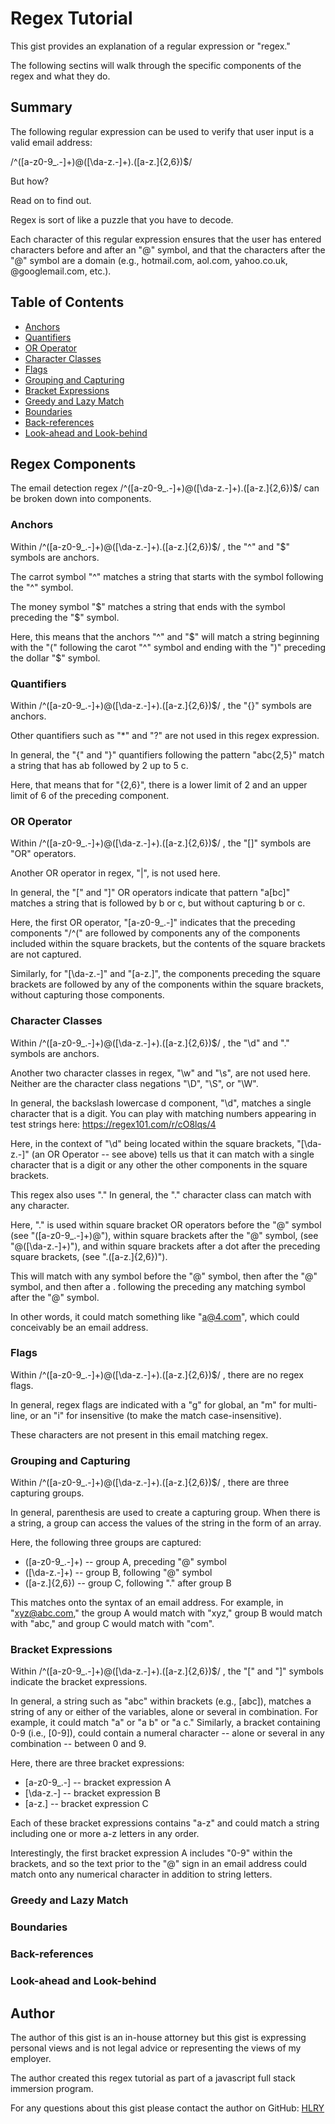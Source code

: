 # Regex Tutorial

This gist provides an explanation of a regular expression or "regex."

The following sectins will walk through the specific components of the regex and what they do.

## Summary

The following regular expression can be used to verify that user input is a valid email address: 

/^([a-z0-9_\.-]+)@([\da-z\.-]+)\.([a-z\.]{2,6})$/

But how?

Read on to find out. 

Regex is sort of like a puzzle that you have to decode.

Each character of this regular expression ensures that the user has entered characters before and after an "@" symbol, and that the characters after the "@" symbol are a domain (e.g., hotmail.com, aol.com, yahoo.co.uk, @googlemail.com, etc.).

## Table of Contents

- [Anchors](#anchors)
- [Quantifiers](#quantifiers)
- [OR Operator](#or-operator)
- [Character Classes](#character-classes)
- [Flags](#flags)
- [Grouping and Capturing](#grouping-and-capturing)
- [Bracket Expressions](#bracket-expressions)
- [Greedy and Lazy Match](#greedy-and-lazy-match)
- [Boundaries](#boundaries)
- [Back-references](#back-references)
- [Look-ahead and Look-behind](#look-ahead-and-look-behind)

## Regex Components
The email detection regex /^([a-z0-9_\.-]+)@([\da-z\.-]+)\.([a-z\.]{2,6})$/ can be broken down into components.

### Anchors
Within /^([a-z0-9_\.-]+)@([\da-z\.-]+)\.([a-z\.]{2,6})$/ , the "^" and "$" symbols are anchors.

The carrot symbol "^" matches a string that starts with the symbol following the "^" symbol.

The money symbol "$" matches a string that ends with the symbol preceding the "$" symbol.

Here, this means that the anchors "^" and "$" will match a string beginning with the "(" following the carot "^" symbol and ending with the ")" preceding the dollar "$" symbol.

### Quantifiers

Within /^([a-z0-9_\.-]+)@([\da-z\.-]+)\.([a-z\.]{2,6})$/ , the "{}" symbols are anchors.

Other quantifiers such as "*" and "?" are not used in this regex expression.

In general, the "{" and "}" quantifiers following the pattern "abc{2,5}" match a string that has ab followed by 2 up to 5 c.

Here, that means that for "{2,6}", there is a lower limit of 2 and an upper limit of 6 of the preceding component.

### OR Operator

Within /^([a-z0-9_\.-]+)@([\da-z\.-]+)\.([a-z\.]{2,6})$/ , the "[]" symbols are "OR" operators.

Another OR operator in regex, "|", is not used here.

In general, the "[" and "]" OR operators indicate that pattern "a[bc]" matches a string that is followed by b or c, but without capturing b or c.

Here, the first OR operator, "[a-z0-9_\.-]" indicates that the preceding components "/^(" are followed by components any of the components included within the square brackets, but the contents of the square brackets are not captured.

Similarly, for "[\da-z\.-]" and "[a-z\.]", the components preceding the square brackets are followed by any of the components within the square brackets, without capturing those components.

### Character Classes

Within /^([a-z0-9_\.-]+)@([\da-z\.-]+)\.([a-z\.]{2,6})$/ , the "\d" and "." symbols are anchors.

Another two character classes in regex, "\w" and "\s", are not used here. Neither are the character class negations "\D", "\S", or "\W".

In general, the backslash lowercase d component, "\d", matches a single character that is a digit. You can play with matching numbers appearing in test strings here: https://regex101.com/r/cO8lqs/4

Here, in the context of "\d" being located within the square brackets, "[\da-z\.-]" (an OR Operator -- see above) tells us that it can match with a single character that is a digit or any other the other components in the square brackets.

This regex also uses "." In general, the "." character class can match with any character.

Here, "." is used within square bracket OR operators before the "@" symbol (see "([a-z0-9_\.-]+)@"), within square brackets after the "@" symbol, (see "@([\da-z\.-]+)"), and within square brackets after a dot after the preceding square brackets, (see ".([a-z\.]{2,6})").

This will match with any symbol before the "@" symbol, then after the "@" symbol, and then after a . following the preceding any matching symbol after the "@" symbol. 

In other words, it could match something like "a@4.com", which could conceivably be an email address.

### Flags

Within /^([a-z0-9_\.-]+)@([\da-z\.-]+)\.([a-z\.]{2,6})$/ , there are no regex flags.

In general, regex flags are indicated with a "g" for global, an "m" for multi-line, or an "i" for insensitive (to make the match case-insensitive). 

These characters are not present in this email matching regex.

### Grouping and Capturing

Within /^([a-z0-9_\.-]+)@([\da-z\.-]+)\.([a-z\.]{2,6})$/ , there are three capturing groups.

In general, parenthesis are used to create a capturing group. When there is a string, a group can access the values of the string in the form of an array.

Here, the following three groups are captured:
- ([a-z0-9_\.-]+) -- group A, preceding "@" symbol
- ([\da-z\.-]+) -- group B, following "@" symbol
- ([a-z\.]{2,6}) -- group C, following "." after group B

This matches onto the syntax of an email address. 
For example, in "xyz@abc.com," the group A would match with "xyz," group B would match with "abc," and group C would match with "com".

### Bracket Expressions


Within /^([a-z0-9_\.-]+)@([\da-z\.-]+)\.([a-z\.]{2,6})$/ , the "[" and "]" symbols indicate the bracket expressions.

In general, a string such as "abc" within brackets (e.g., [abc]), matches a string of any or either of the variables, alone or several in combination. 
For example, it could match "a" or "a b" or "a c." Similarly, a bracket containing 0-9 (i.e., [0-9]), could contain a numeral character -- alone or several in any combination -- between 0 and 9.

Here, there are three bracket expressions:
- [a-z0-9_\.-] -- bracket expression A
- [\da-z\.-] -- bracket expression B
- [a-z\.] -- bracket expression C

Each of these bracket expressions contains "a-z" and could match a string including one or more a-z letters in any order.

Interestingly, the first bracket expression A includes "0-9" within the brackets, and so the text prior to the "@" sign in an email address could match onto any numerical character in addition to string letters.

### Greedy and Lazy Match

### Boundaries

### Back-references

### Look-ahead and Look-behind

## Author

The author of this gist is an in-house attorney but this gist is expressing personal views and is not legal advice or representing the views of my employer.

The author created this regex tutorial as part of a javascript full stack immersion program.

For any questions about this gist please contact the author on GitHub: [HLRY](https://github.com/hlry) 
